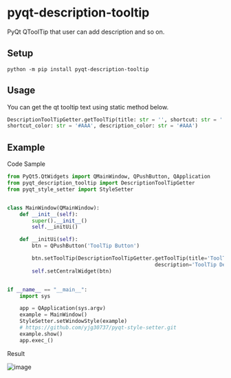 # pyqt-description-tooltip
PyQt QToolTip that user can add description and so on.

## Setup
`python -m pip install pyqt-description-tooltip`

## Usage
You can get the qt tooltip text using static method below.
```python
DescriptionToolTipGetter.getToolTip(title: str = '', shortcut: str = '', description: str = '', 
shortcut_color: str = '#AAA', description_color: str = '#AAA')
```

## Example
Code Sample
```python
from PyQt5.QtWidgets import QMainWindow, QPushButton, QApplication
from pyqt_description_tooltip import DescriptionToolTipGetter
from pyqt_style_setter import StyleSetter


class MainWindow(QMainWindow):
    def __init__(self):
        super().__init__()
        self.__initUi()

    def __initUi(self):
        btn = QPushButton('ToolTip Button')

        btn.setToolTip(DescriptionToolTipGetter.getToolTip(title='ToolTip Title', shortcut='Ctrl+T',
                                                description='ToolTip Description.',))
        self.setCentralWidget(btn)


if __name__ == "__main__":
    import sys

    app = QApplication(sys.argv)
    example = MainWindow()
    StyleSetter.setWindowStyle(example)
    # https://github.com/yjg30737/pyqt-style-setter.git
    example.show()
    app.exec_()
```

Result

![image](https://user-images.githubusercontent.com/55078043/159687417-3a6adfe8-4f52-4b2e-ad13-4dac51f3d17c.png)


